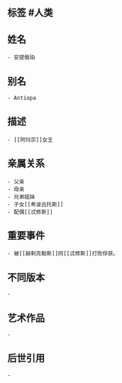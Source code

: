 ## 标签  #人类
## 姓名
	- 安提俄珀
## 别名
	- Antiopa
## 描述
	- [[阿玛宗]]女王
## 亲属关系
	- 父亲
	- 母亲
	- 兄弟姐妹
	- 子女[[希波吕托斯]]
	- 配偶[[忒修斯]]
## 重要事件
	- 被[[赫剌克勒斯]]同[[忒修斯]]打败俘获。
## 不同版本
	-
## 艺术作品
	-
## 后世引用
	-
